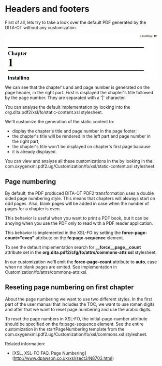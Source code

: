 # Headers and footers

First of all, lets try to take a look over the default PDF generated by the DITA-OT 
without any customization.

![images/pdf2_header.PNG](images/pdf2_header.PNG)

We can see that the chapter's and and page number is generated on the page header, 
in the right part. First is displayed the chapter's title followed by the page number.
They are separated with a '|' character.

You can analyse the default implementation by looking into 
the org.dita.pdf2/xsl/fo/static-content.xsl stylesheet.

We'll customize the generation of the static content to:
* display the chapter's title and page number in the page footer;
* the chapter's title will be rendered in the left part and page number in the right part;  
* the chapter's title won't be displayed on chapter's first page bacause 
* it is already displayed.

You can view and analyse all these customizations in the by looking in the 
com.oxygenxml.pdf2.ug/Customization/fo/xsl/static-content.xsl stylesheet.

## Page numbering

By default, the PDF produced DITA-OT PDF2 transformation uses a double sided page numbering style. 
This means that chapters will alsways start on odd pages. 
Also, blank pages will be added in case when the number of pages for a chapter is even.

This behavior is useful when you want to print a PDF book, but it can be anoying 
when you use the PDF only to read with a PDF reader application.

This behavior is implemented in the XSL-FO by setting the **force-page-count="even"** 
attribute on the **fo:page-sequence** element.  

To see the default implementation search for **__force__page__count** attribute set
in the **org.dita.pdf2/cfg/fo/attrs/commons-attr.xsl** stylesheet.

In our customization we'll emit the **force-page-count** attribute 
to **auto**, case when no blank pages are emited. 
See implementation in Customization/fo/attrs/commons-attr.xsl.

## Reseting page numbering on first chapter
About the page numbering we want to use two different styles. 
In the first part of the user manual that includes the TOC, 
we want to use roman digits and after that we want to 
reset page numbering and use the arabic digits.

To reset the page numbers in XSL-FO, the initial-page-number attribute should be 
specified on the fo:page-sequence element. 
See the entire customization in the startPageNumbering template from the
com.oxygenxml.pdf2.ug/Customization/fo/xsl/commons.xsl stylesheet.

Related information:

* [XSL, XSL-FO FAQ, Page Numbering] (http://www.dpawson.co.uk/xsl/sect3/N8703.html)
 